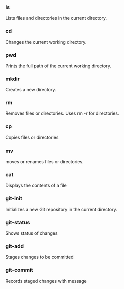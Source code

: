 ### ls
Lists files and directories in the current directory.

### cd
Changes the current working directory.

### pwd 
Prints the full path of the current working directory.  

### mkdir
Creates a new directory. 

### rm
Removes files or directories. Uses rm -r for directories. 

### cp 
Copies files or directories

### mv 
moves or renames files or directories. 

### cat 
Displays the contents of a file 

### git-init
Initializes a new Git repository in the current directory. 

### git-status
Shows status of changes

### git-add
Stages changes to be committed

### git-commit
Records staged changes with message
